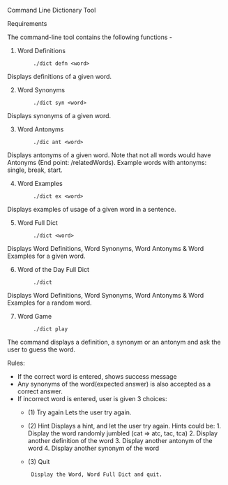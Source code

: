 Command Line Dictionary Tool

Requirements

The command-line tool contains the following functions - 

1. Word Definitions

            ./dict defn <word>

Displays definitions of a given word.

2. Word Synonyms

            ./dict syn <word>

Displays synonyms of a given word. 

3. Word Antonyms

            ./dic ant <word>

Displays antonyms of a given word. Note that not all words would have Antonyms (End point: /relatedWords). Example words with antonyms: single, break, start.

4. Word Examples

            ./dict ex <word>

Displays examples of usage of a given word in a sentence. 

5. Word Full Dict

            ./dict <word>

Displays Word Definitions, Word Synonyms, Word Antonyms & Word Examples for a given word.

6. Word of the Day Full Dict

            ./dict

Displays Word Definitions, Word Synonyms, Word Antonyms & Word Examples for a random word.

7. Word Game

            ./dict play

The command displays a definition, a synonym or an antonym and ask the user to guess the word. 

Rules:

- If the correct word is entered, shows success message
- Any synonyms of the word(expected answer) is also accepted as a correct answer.
- If incorrect word is entered, user is given 3 choices:
    - (1) Try again
        Lets the user try again.
    - (2) Hint
        Displays a hint, and let the user try again. Hints could be:
            1. Display the word randomly jumbled (cat => atc, tac, tca)
            2. Display another definition of the word
            3. Display another antonym of the word
            4. Display another synonym of the word
    - (3) Quit

           Display the Word, Word Full Dict and quit.
